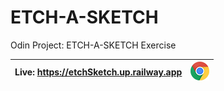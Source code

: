 # ETCH-A-SKETCH
Odin Project: ETCH-A-SKETCH Exercise

| Live: https://etchSketch.up.railway.app | <img src="./imgs/chrome-icon.png" alt="chrome icon" width="30px" height="30px"> |
|-----------------------------------------------------|---------------------------------------------------------------------------------|
